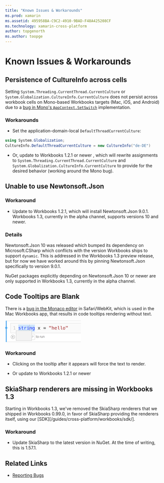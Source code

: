 ```yaml
---
title: "Known Issues & Workarounds"
ms.prod: xamarin
ms.assetid: 495958BA-C9C2-4910-9BAD-F48A425208CF
ms.technology: xamarin-cross-platform
author: topgenorth
ms.author: toopge
---
```


# Known Issues & Workarounds

## Persistence of CultureInfo across cells

Setting `System.Threading.CurrentThread.CurrentCulture` or
`System.Globalization.CultureInfo.CurrentCulture` does not persist across
workbook cells on Mono-based Workbooks targets (Mac, iOS, and Android) due to
a [bug in Mono's `AppContext.SetSwitch`][appcontext-bug] implementation.

### Workarounds

* Set the application-domain-local `DefaultThreadCurrentCulture`:
```csharp
using System.Globalization;
CultureInfo.DefaultThreadCurrentCulture = new CultureInfo("de-DE")
```

* Or, update to Workbooks 1.2.1 or newer , which will rewrite
  assignments to `System.Threading.CurrentThread.CurrentCulture` and
  `System.Globalization.CultureInfo.CurrentCulture` to provide for
  the desired behavior (working around the Mono bug).

## Unable to use Newtonsoft.Json

### Workaround

* Update to Workbooks 1.2.1, which will install Newtonsoft.Json 9.0.1.
  Workbooks 1.3, currently in the alpha channel, supports versions 10
  and newer.

### Details

Newtonsoft.Json 10 was released which bumped its dependency on
Microsoft.CSharp which conflicts with the version Workbooks ships
to support `dynamic`. This is addressed in the Workbooks 1.3 preview
release, but for now we have worked around this by pinning
Newtonsoft.Json specifically to version 9.0.1.

NuGet packages explicitly depending on Newtonsoft.Json 10 or newer
are only supported in Workbooks 1.3, currently in the alpha channel.

## Code Tooltips are Blank

There is a [bug in the Monaco editor][monaco-bug] in Safari/WebKit,
which is used in the Mac Workbooks app, that results in code
tooltips rendering without text.

![](general-images/monaco-signature-help-bug.png)

### Workaround

* Clicking on the tooltip after it appears will force the text to render.

* Or update to Workbooks 1.2.1 or newer

[appcontext-bug]: https://bugzilla.xamarin.com/show_bug.cgi?id=54448
[monaco-bug]: https://github.com/Microsoft/monaco-editor/issues/408

## SkiaSharp renderers are missing in Workbooks 1.3

Starting in Workbooks 1.3, we've removed the SkiaSharp renderers that we shipped
in Workbooks 0.99.0, in favor of SkiaSharp providing the renderers itself, using
our [SDK][/guides/cross-platform/workbooks/sdk/].

### Workaround

* Update SkiaSharp to the latest version in NuGet. At the time of writing, this
  is 1.57.1.

## Related Links

- [Reporting Bugs](~/tools/workbooks/install.md#reporting-bugs)
